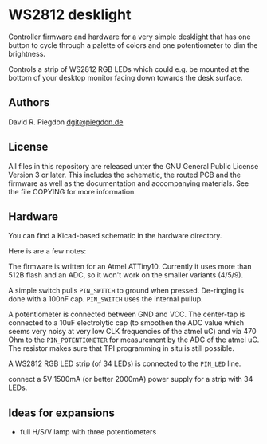 <!-- vim: fo=a tw=80 colorcolumn=80 syntax=markdown :
-->

WS2812 desklight
================

Controller firmware and hardware for a very simple desklight that has
one button to cycle through a palette of colors
and one potentiometer to dim the brightness.

Controls a strip of WS2812 RGB LEDs which could e.g. be mounted at the bottom
of your desktop monitor facing down towards the desk surface.


Authors
-------

David R. Piegdon <dgit@piegdon.de>


License
-------

All files in this repository are released unter the GNU General Public License
Version 3 or later. This includes the schematic, the routed PCB and the firmware
as well as the documentation and accompanying materials. See the file COPYING
for more information.


Hardware
--------

You can find a Kicad-based schematic in the hardware directory.

Here is are a few notes:

The firmware is written for an Atmel ATTiny10.
Currently it uses more than 512B flash and an ADC, so it won't work on the
smaller variants (4/5/9).

A simple switch pulls `PIN_SWITCH` to ground when pressed. De-ringing is done
with a 100nF cap. `PIN_SWITCH` uses the internal pullup.

A potentiometer is connected between GND and VCC. The center-tap is connected to
a 10uF electrolytic cap (to smoothen the ADC value which seems very noisy at
very low CLK frequencies of the atmel uC) and via 470 Ohm to the
`PIN_POTENTIOMETER` for measurement by the ADC of the atmel uC. The resistor
makes sure that TPI programming in situ is still possible.

A WS2812 RGB LED strip (of 34 LEDs) is connected to the `PIN_LED` line.

connect a 5V 1500mA (or better 2000mA) power supply for a strip with 34 LEDs.


Ideas for expansions
--------------------

* full H/S/V lamp with three potentiometers

